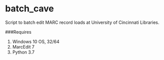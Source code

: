 batch\_cave
===========

Script to batch edit MARC record loads at University of Cincinnati Libraries. 

###Requires
1. Windows 10 OS, 32/64
1. MarcEdit 7 
1. Python 3.7
